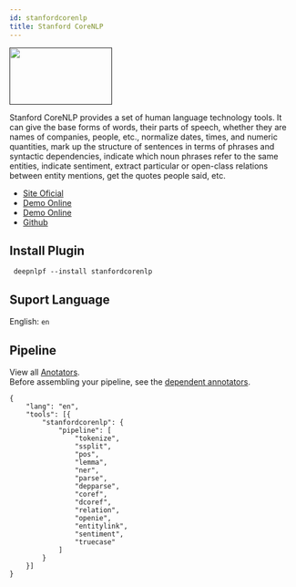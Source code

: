 ```yaml
---
id: stanfordcorenlp
title: Stanford CoreNLP
---
```


<a href="" target="_blank">
    <img src="https://miro.medium.com/max/2560/1*3uoY7zY6wfnYyTOgKNYLkQ.jpeg" data-canonical-src="" width="180" height="100" />
</a>

Stanford CoreNLP provides a set of human language technology tools. It can give the base forms of words, their parts of speech, whether they are names of companies, people, etc., normalize dates, times, and numeric quantities, mark up the structure of sentences in terms of phrases and syntactic dependencies, indicate which noun phrases refer to the same entities, indicate sentiment, extract particular or open-class relations between entity mentions, get the quotes people said, etc.

- [Site Oficial](https://stanfordnlp.github.io/CoreNLP/)
- [Demo Online](http://nlp.stanford.edu:8080/corenlp/)
- [Demo Online](https://corenlp.run/)
- [Github](https://github.com/stanfordnlp/CoreNLP)

## Install Plugin
<!--DOCUSAURUS_CODE_TABS-->

<!--Shell--> 

     deepnlpf --install stanfordcorenlp

<!--END_DOCUSAURUS_CODE_TABS-->

## Suport Language

English: ```en``` <br/>

## Pipeline
View all [Anotators](https://stanfordnlp.github.io/CoreNLP/annotators.html).<br/>
Before assembling your pipeline, see the [dependent annotators](https://stanfordnlp.github.io/CoreNLP/annotators.html#annotator-dependencies).
<!--DOCUSAURUS_CODE_TABS-->

<!--Json--> 
```
{
    "lang": "en",
    "tools": [{
        "stanfordcorenlp": {
            "pipeline": [
                "tokenize",
                "ssplit",
                "pos",
                "lemma",
                "ner",
                "parse",
                "depparse",
                "coref",
                "dcoref",
                "relation",
                "openie",
                "entitylink",
                "sentiment",
                "truecase"
            ]
        }
    }]
}
```
<!--END_DOCUSAURUS_CODE_TABS-->